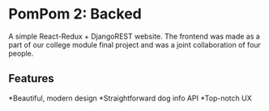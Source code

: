 # PomPom 2: Backed

A simple React-Redux + DjangoREST website. The frontend was made as a part of our college module final project and was a joint collaboration of four people.

## Features

*Beautiful, modern design
*Straightforward dog info API
*Top-notch UX